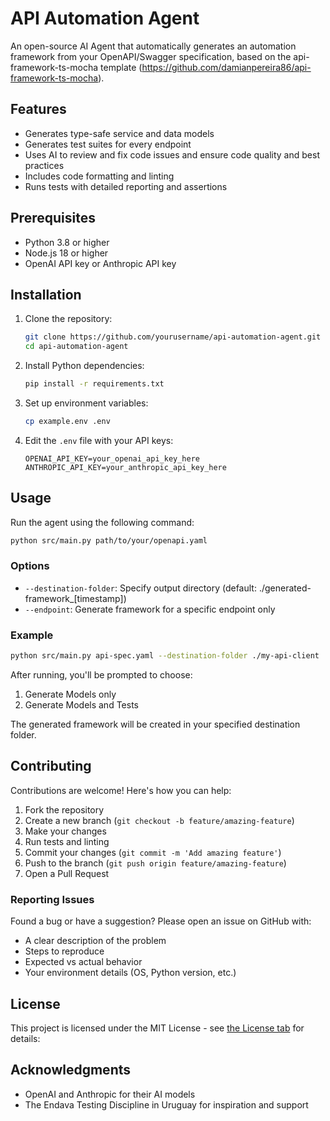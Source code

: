 # API Automation Agent

An open-source AI Agent that automatically generates an automation framework from your OpenAPI/Swagger specification, based on the api-framework-ts-mocha template (https://github.com/damianpereira86/api-framework-ts-mocha).

## Features

- Generates type-safe service and data models
- Generates test suites for every endpoint
- Uses AI to review and fix code issues and ensure code quality and best practices
- Includes code formatting and linting
- Runs tests with detailed reporting and assertions

## Prerequisites

- Python 3.8 or higher
- Node.js 18 or higher
- OpenAI API key or Anthropic API key

## Installation

1. Clone the repository:
    ```bash
    git clone https://github.com/yourusername/api-automation-agent.git
    cd api-automation-agent
    ```

2. Install Python dependencies:
    ```bash
    pip install -r requirements.txt
    ```

3. Set up environment variables:
    ```bash
    cp example.env .env
    ```

4. Edit the `.env` file with your API keys:
    ```
    OPENAI_API_KEY=your_openai_api_key_here
    ANTHROPIC_API_KEY=your_anthropic_api_key_here
    ```

## Usage

Run the agent using the following command:

```bash
python src/main.py path/to/your/openapi.yaml
```

### Options

- `--destination-folder`: Specify output directory (default: ./generated-framework_[timestamp])
- `--endpoint`: Generate framework for a specific endpoint only

### Example

```bash
python src/main.py api-spec.yaml --destination-folder ./my-api-client
```

After running, you'll be prompted to choose:
1. Generate Models only
2. Generate Models and Tests

The generated framework will be created in your specified destination folder.

## Contributing

Contributions are welcome! Here's how you can help:

1. Fork the repository
2. Create a new branch (`git checkout -b feature/amazing-feature`)
3. Make your changes
4. Run tests and linting
5. Commit your changes (`git commit -m 'Add amazing feature'`)
6. Push to the branch (`git push origin feature/amazing-feature`)
7. Open a Pull Request

### Reporting Issues

Found a bug or have a suggestion? Please open an issue on GitHub with:
- A clear description of the problem
- Steps to reproduce
- Expected vs actual behavior
- Your environment details (OS, Python version, etc.)

## License

This project is licensed under the MIT License - see [the License tab](https://github.com/damianpereira86/api-automation-agent?tab=MIT-1-ov-file) for details:

## Acknowledgments

- OpenAI and Anthropic for their AI models
- The Endava Testing Discipline in Uruguay for inspiration and support